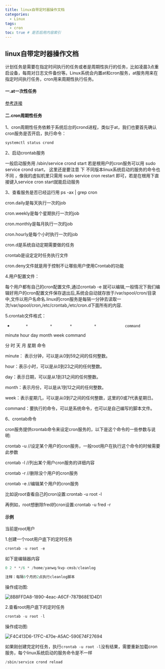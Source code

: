 ```yaml
---
title: linux自带定时器操作文档
categories:
  - Linux
tags:
  - cron
toc: true # 是否启用内容索引
---
```


## linux自带定时器操作文档

计划任务是需要在指定时间执行的任务或者是周期性执行的任务，比如凌晨3点重启设备，每周对日志文件备份等。Linux系统会内置at和cron服务，at服务用来在指定时间执行任务，cron用来周期性执行任务。

#### 一.at一次性任务

[参考连接](https://blog.csdn.net/weixin_40228200/article/details/120711676)

#### 二.cron周期性任务

1、cron周期性任务依赖于系统后台的crond进程，类似于at，我们也要首先确认cron服务是否开启，执行命令：

```go
systemctl status crond
```



2、启动crontab服务

一般启动服务用 /sbin/service crond start 若是根用户的cron服务可以用 sudo service crond start， 这里还是要注意 下 不同版本linux系统启动的服务的命令也不同 ，像我的虚拟机里只需用 sudo service cron restart 即可，若是在根用下直接键入service cron start就能启动服务



3、查看服务是否已经运行用 ps -ax | grep cron

cron.daily是每天执行一次的job

cron.weekly是每个星期执行一次的job

cron.monthly是每月执行一次的job

cron.hourly是每个小时执行一次的job

cron.d是系统自动定期需要做的任务

crontab是设定定时任务执行文件

cron.deny文件就是用于控制不让哪些用户使用Crontab的功能

4.用户配置文件：

每个用户都有自己的cron配置文件,通过crontab -e 就可以编辑,一般情况下我们编辑好用户的cron配置文件保存退出后,系统会自动就存放于/var/spool/cron/目录中,文件以用户名命名.linux的cron服务是每隔一分钟去读取一次/var/spool/cron,/etc/crontab,/etc/cron.d下面所有的内容.



5.crontab文件格式：

  *           *          *        *          *             command

minute   hour    day   month   week      command

分          时         天      月        星期       命令



minute： 表示分钟，可以是从0到59之间的任何整数。

hour：表示小时，可以是从0到23之间的任何整数。

day：表示日期，可以是从1到31之间的任何整数。

month：表示月份，可以是从1到12之间的任何整数。

week：表示星期几，可以是从0到7之间的任何整数，这里的0或7代表星期日。

command：要执行的命令，可以是系统命令，也可以是自己编写的脚本文件。


6、crontab命令

cron服务提供crontab命令来设定cron服务的，以下是这个命令的一些参数与说明:

crontab -u //设定某个用户的cron服务，一般root用户在执行这个命令的时候需要此参数

crontab -l //列出某个用户cron服务的详细内容

crontab -r //删除没个用户的cron服务

crontab -e //编辑某个用户的cron服务

比如说root查看自己的cron设置:crontab -u root -l

再例如，root想删除fred的cron设置:crontab -u fred -r



#### 示例

当前是root用户



1.创建一个root用户底下的定时任务

```go
crontab -u root -e
```

如下是编辑器内容

```go
0 2 * */6 * /home/yanwq/kvp-cmsb/cleanlog

注释：每隔6个月的2点执行cleanlog脚本
```

操作成功图:

![8B8FFDA8-1890-4eac-A6CF-787B68E1D4D1](/imgs/8B8FFDA8-1890-4eac-A6CF-787B68E1D4D1.png)



2.查看root用户底下的定时任务

```go
crontab -u root -l
```

操作成功图:

![F4C413D6-17FC-470e-A5AC-590E74F27694](/imgs/F4C413D6-17FC-470e-A5AC-590E74F27694.png)



如果刚创建完定时任务，执行`crontab -u root -l`没有结果，需要重新加载cron服务，每个linux系统启动的服务命令是不一样

```go
/sbin/service crond reload
```

